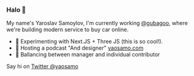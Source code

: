 ### Halo 👋

My name's Yaroslav Samoylov, I'm currently working [@gubagoo](http://github.com/gubagoo), where we're building modern service to buy car online.

- 🤩 Experimenting with Next.JS + Three JS (this is so cool!).
- 💬 Hosting a podcast "And designer" [yaosamo.com](https://yaosamo.com)
- 🦩 Ballancing between manager and individual contributor

Say hi on [Twitter @yaosamo](http://twitter.com/yaosamo)
